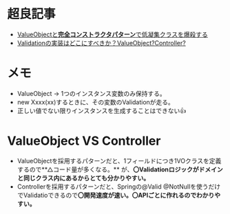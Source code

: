 # 超良記事
- [ValueObjectと**完全コンストラクタパターン**で低凝集クラスを爆殺する](https://qiita.com/MinoDriven/items/5e69d9bd028aa350e2c4)
- [Validationの実装はどこにすべきか？ValueObject?Controller?](https://qiita.com/kotauchisunsun/items/e319e4c4b093d6add74b)

# メモ
- ValueObject -> 1つのインスタンス変数のみ保持する。
- new Xxxx(xx)するときに、その変数のValidationが走る。
- 正しい値でない限りインスタンスを生成することはできない👍

# ValueObject VS Controller
- ValueObjectを採用するパターンだと、1フィールドにつき1VOクラスを定義するので**△コード量が多くなる。** が、**〇Validationロジックがドメインと同じクラス内にあるからとても分かりやすい。**
- Controllerを採用するパターンだと、Springの@Valid @NotNullを使うだけでValidatioできるので**〇開発速度が速い。〇APIごとに作れるのでわかりやすい。** 
